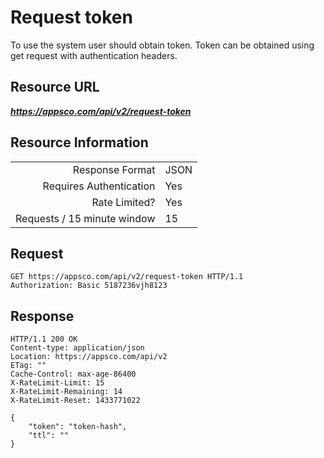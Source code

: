 # Request token

To use the system user should obtain token.
Token can be obtained using get request with authentication headers.

## Resource URL

___https://appsco.com/api/v2/request-token___

## Resource Information

|                               |               |
|------------------------------:|---------------|
|Response Format                |JSON           |
|Requires Authentication        |Yes            |
|Rate Limited?                  |Yes            |
|Requests / 15 minute window    |15             |

## Request

```.http
GET https://appsco.com/api/v2/request-token HTTP/1.1
Authorization: Basic 5187236vjh8123
```

## Response

```.http
HTTP/1.1 200 OK
Content-type: application/json
Location: https://appsco.com/api/v2
ETag: ""
Cache-Control: max-age-86400
X-RateLimit-Limit: 15
X-RateLimit-Remaining: 14
X-RateLimit-Reset: 1433771022

{
    "token": "token-hash",
    "ttl": ""
}

```